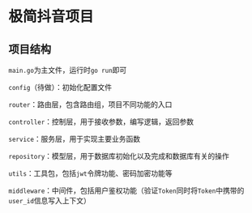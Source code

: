 # 极简抖音项目

## 项目结构

`main.go`为主文件，运行时`go run`即可

`config`（待做）：初始化配置文件

`router`：路由层，包含路由组，项目不同功能的入口

`controller`：控制层，用于接收参数，编写逻辑，返回参数

`service`：服务层，用于实现主要业务函数

`repository`：模型层，用于数据库初始化以及完成和数据库有关的操作

`utils`：工具包，包括`jwt`令牌功能、密码加密功能等

`middleware`：中间件，包括用户鉴权功能（验证`Token`同时将`Token`中携带的`user_id`信息写入上下文）
